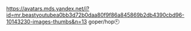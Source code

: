https://avatars.mds.yandex.net/i?id=mr.beastyoutubea0bb3d72b0daa80f9f86a845869b2db4390cbd96-10143230-images-thumbs&n=13
goper/hop🕙
